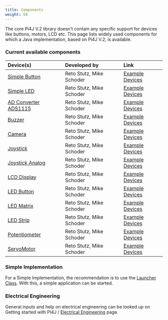 ```yaml
---
title: Components
weight: 50
---
```


The core Pi4J V.2 library doesn't contain any specific support for devices like buttons, motors, LCD etc. This page lists widely used components
for which a Java implementation, based on Pi4J V.2, is available.

### Current available components

| Device(s)                     | Developed by          | Link              |
| :---                          | :---                  | :---              |
| [Simple Button](/documentation/device-examples/components/simplebutton) | Reto Stutz, Mike Schoder | [Example Devices](https://github.com/Pi4J/pi4j-example-components/blob/main/src/main/java/com/pi4j/catalog/applications/SimpleButton_App.java)|
| [Simple LED](/documentation/device-examples/components/simpleled) | Reto Stutz, Mike Schoder | [Example Devices](https://github.com/Pi4J/pi4j-example-components/blob/main/src/main/java/com/pi4j/catalog/applications/SimpleLED_App.java)|
| [AD Converter ADS1115](/documentation/device-examples/components/ads1115) | Reto Stutz, Mike Schoder | [Example Devices](https://github.com/Pi4J/pi4j-example-components/blob/main/src/main/java/com/pi4j/catalog/applications/ADS1115_App.java)|
| [Buzzer](/documentation/device-examples/components/buzzer) | Reto Stutz, Mike Schoder | [Example Devices](https://github.com/Pi4J/pi4j-example-components/blob/main/src/main/java/com/pi4j/catalog/applications/Buzzer_App.java)|
| [Camera](/documentation/device-examples/components/camera) | Reto Stutz, Mike Schoder | [Example Devices](https://github.com/Pi4J/pi4j-example-components/blob/main/src/main/java/com/pi4j/catalog/applications/Camera_App.java)|
| [Joystick](/documentation/device-examples/components/joystick) | Reto Stutz, Mike Schoder | [Example Devices](https://github.com/Pi4J/pi4j-example-components/blob/main/src/main/java/com/pi4j/catalog/applications/Joystick_App.java)|
| [Joystick Analog](/documentation/device-examples/components/joystickanalog) | Reto Stutz, Mike Schoder | [Example Devices](https://github.com/Pi4J/pi4j-example-components/blob/main/src/main/java/com/pi4j/catalog/applications/JoystickAnalog_App.java)|
| [LCD Display](/documentation/device-examples/components/lcddisplay) | Reto Stutz, Mike Schoder | [Example Devices](https://github.com/Pi4J/pi4j-example-components/blob/main/src/main/java/com/pi4j/catalog/applications/LCDDisplay_App.java)|
| [LED Button](/documentation/device-examples/components/ledbutton) | Reto Stutz, Mike Schoder | [Example Devices](https://github.com/Pi4J/pi4j-example-components/blob/main/src/main/java/com/pi4j/catalog/applications/LEDButton_App.java)|
| [LED Matrix](/documentation/device-examples/components/ledmatrix) | Reto Stutz, Mike Schoder | [Example Devices](https://github.com/Pi4J/pi4j-example-components/blob/main/src/main/java/com/pi4j/catalog/applications/LEDMatrix_App.java)|
| [LED Strip](/documentation/device-examples/components/ledstrip) | Reto Stutz, Mike Schoder | [Example Devices](https://github.com/Pi4J/pi4j-example-components/blob/main/src/main/java/com/pi4j/catalog/applications/LEDStrip_App.java)|
| [Potentiometer](/documentation/device-examples/components/potentiometer) | Reto Stutz, Mike Schoder | [Example Devices](https://github.com/Pi4J/pi4j-example-components/blob/main/src/main/java/com/pi4j/catalog/applications/Potentiometer_App.java)|
| [ServoMotor](/documentation/device-examples/components/servo) | Reto Stutz, Mike Schoder | [Example Devices](https://github.com/Pi4J/pi4j-example-components/blob/main/src/main/java/com/pi4j/catalog/applications/Servo_App.java)|

### Simple Implementation

For a Simple Implementation, the recommendation is to use the [Launcher Class](https://github.com/Pi4J/pi4j-example-components/tree/main/src/main/java/com/pi4j/catalog/Launcher.java).
With this, a simple application can be started.

### Electrical Engineering
General inputs and help on electrical engineering can be looked up on Getting started with PI4J / [Electrical Engineering](/getting-started/electricalengeneering/) page.